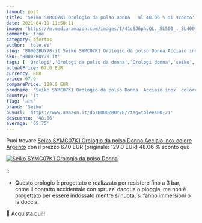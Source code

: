 ```yaml
---
layout: post
title: 'Seiko SYMC07K1 Orologio da polso Donna   al 48.06 % di sconto'
date: 2021-04-19 11:50:11
image: 'https://m.media-amazon.com/images/I/41c6J6phvQL._SL500_._SL400_.jpg'
comments: true
category: ofertas
author: 'tole.es'
slug: 'B000ZBUY78-it Seiko SYMC07K1 Orologio da polso Donna Acciaio inox colore...'
sku: 'B000ZBUY78-it'
tags: [ 'Orologi','Orologi da polso da donna','Orologi donna','seiko', ]
actualPrice: 67.0 EUR
currency: EUR
price: 67.0
comparePrice: 129.0 EUR
prodname: 'Seiko SYMC07K1 Orologio da polso Donna  Acciaio inox  colore Argento'
country: 'it'
flag: '🇮🇹'
brand: 'Seiko'
buyurl: 'https://www.amazon.it/dp/B000ZBUY78/?tag=tolees00-21'
descuento: '48.06'
average: '65.75'
---
```


Puoi trovare [Seiko SYMC07K1 Orologio da polso Donna  Acciaio inox  colore Argento](https://www.amazon.it/dp/B000ZBUY78/?tag=tolees00-21) con il prezzo 67.0 EUR (originale: 129.0 EUR) 48.06 % sconto qui:

[![Seiko SYMC07K1 Orologio da polso Donna  ](https://m.media-amazon.com/images/I/41c6J6phvQL._SL500_._SL400_.jpg)](https://www.amazon.it/dp/B000ZBUY78/?tag=tolees00-21)

ℹ️:

- Questo orologio è progettato e realizzato per resistere fino a 3 bar, come il contatto accidentale con spruzzi dacqua o pioggia, ma non è progettato per essere indossato mentre si nuota, si fanno immersioni o la doccia.

[🛒 Acquista qui!!](https://www.amazon.it/dp/B000ZBUY78/?tag=tolees00-21)
